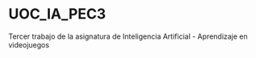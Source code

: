 # UOC_IA_PEC3
Tercer trabajo de la asignatura de Inteligencia Artificial - Aprendizaje en videojuegos
